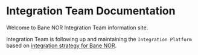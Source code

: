 # Integration Team Documentation

Welcome to Bane NOR Integration Team information site.

Integration Team is following up and maintaining the `Integration Platform` based on [integration strategy for Bane NOR](strategy.md).
